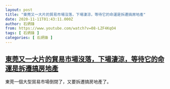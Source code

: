 ```yaml
---
layout: post
title: "東莞又一大片的貿易市場沒落，下場淒涼，等待它的命運是拆遷搞房地產"
date: 2020-11-11T01:43:11.000Z
author: 石炳锋
from: https://www.youtube.com/watch?v=08-LZF4KqO4
tags: [ 石炳锋 ]
categories: [ 石炳锋 ]
---
```

<!--1605058991000-->
[東莞又一大片的貿易市場沒落，下場淒涼，等待它的命運是拆遷搞房地產](https://www.youtube.com/watch?v=08-LZF4KqO4)
------

<div>
東莞一個大型貿易市場倒閉了，又要拆遷搞房地產了。
</div>
